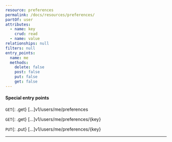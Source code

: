 ```yaml
---
resource: preferences
permalink: /docs/resources/preferences/
partOf: user
attributes:
  - name: key
    crud: read
  - name: value
relationships: null
filters: null
entry_points:
  name: me
  methods:
    delete: false
    post: false
    put: false
    get: false
---
```


#### Special entry points

`GET`{: .get} [...]v1/users/me/preferences

`GET`{: .get} [...]v1/users/me/preferences/{key}

`PUT`{: .put} [...]v1/users/me/preferences/{key}

--------------------------------------------------------------------------------

